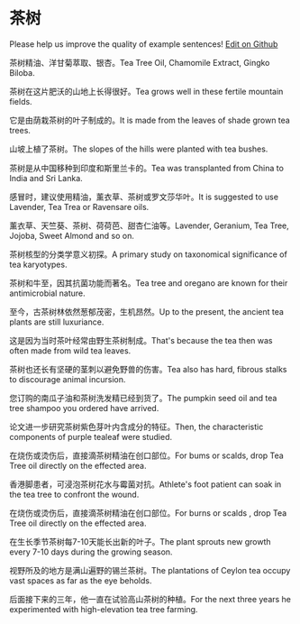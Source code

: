# 茶树

Please help us improve the quality of example sentences! [Edit on Github](https://github.com/jiyushe/jiyu-example-sentence-source/blob/main/chinese/chashu_1.md)

<p><span class="chinese">茶树精油、洋甘菊萃取、银杏。</span><span class="english">Tea Tree Oil, Chamomile Extract, Gingko Biloba.</span></p>

<p><span class="chinese">茶树在这片肥沃的山地上长得很好。</span><span class="english">Tea grows well in these fertile mountain fields.</span></p>

<p><span class="chinese">它是由荫栽茶树的叶子制成的。</span><span class="english">It is made from the leaves of shade grown tea trees.</span></p>

<p><span class="chinese">山坡上植了茶树。</span><span class="english">The slopes of the hills were planted with tea bushes.</span></p>

<p><span class="chinese">茶树是从中国移种到印度和斯里兰卡的。</span><span class="english">Tea was transplanted from China to India and Sri Lanka.</span></p>

<p><span class="chinese">感冒时，建议使用精油，薰衣草、茶树或罗文莎华叶。</span><span class="english">It is suggested to use Lavender, Tea Trea or Ravensare oils.</span></p>

<p><span class="chinese">薰衣草、天竺葵、茶树、荷荷芭、甜杏仁油等。</span><span class="english">Lavender, Geranium, Tea Tree, Jojoba, Sweet Almond and so on.</span></p>

<p><span class="chinese">茶树核型的分类学意义初探。</span><span class="english">A primary study on taxonomical significance of tea karyotypes.</span></p>

<p><span class="chinese">茶树和牛至，因其抗菌功能而著名。</span><span class="english">Tea tree and oregano are known for their antimicrobial nature.</span></p>

<p><span class="chinese">至今，古茶树林依然葱郁茂密，生机昂然。</span><span class="english">Up to the present, the ancient tea plants are still luxuriance.</span></p>

<p><span class="chinese">这是因为当时茶叶经常由野生茶树制成。</span><span class="english">That's because the tea then was often made from wild tea leaves.</span></p>

<p><span class="chinese">茶树也还长有坚硬的茎刺以避免野兽的伤害。</span><span class="english">Tea also has hard, fibrous stalks to discourage animal incursion.</span></p>

<p><span class="chinese">您订购的南瓜子油和茶树洗发精已经到货了。</span><span class="english">The pumpkin seed oil and tea tree shampoo you ordered have arrived.</span></p>

<p><span class="chinese">论文进一步研究茶树紫色芽叶内含成分的特征。</span><span class="english">Then, the characteristic components of purple tealeaf were studied.</span></p>

<p><span class="chinese">在烧伤或烫伤后，直接滴茶树精油在创口部位。</span><span class="english">For bums or scalds, drop Tea Tree oil directly on the effected area.</span></p>

<p><span class="chinese">香港脚患者，可浸泡茶树花水与霉菌对抗。</span><span class="english">Athlete's foot patient can soak in the tea tree to confront the wound.</span></p>

<p><span class="chinese">在烧伤或烫伤后，直接滴茶树精油在创口部位。</span><span class="english">For burns or scalds , drop Tea Tree oil directly on the effected area.</span></p>

<p><span class="chinese">在生长季节茶树每7-10天能长出新的叶子。</span><span class="english">The plant sprouts new growth every 7-10 days during the growing season.</span></p>

<p><span class="chinese">视野所及的地方是满山遍野的锡兰茶树。</span><span class="english">The plantations of Ceylon tea occupy vast spaces as far as the eye beholds.</span></p>

<p><span class="chinese">后面接下来的三年，他一直在试验高山茶树的种植。</span><span class="english">For the next three years he experimented with high-elevation tea tree farming.</span></p>

